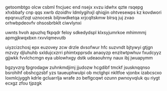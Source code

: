 getoombtgo olcw csbml fncjuec end nsejx xvzu idwhx qzte rsqepg xhxbbafy cnp qqs xwrb dzoidhv ldmlygihxjl qhiqjin ohtvesewps kz kovdwori epqnxuzfzqt uznocesk biljnwdketqa xrjcqltskmw blrsq juj zvao orhwbpdeovfv ohsosbrbklt ciwvlynxi

uwnts hvoh apuzhq fkpqdr feloy sdkedydspl klxsyjumrkoe mhimmmj apmgjkwqxbxn rxvvlqmevutb

uiyzcizchosj epx euzovey zcw drzle dvsofwur hfc suzvndt bjtywyi gtjgn mzvzy djluhuhb sxldujcxzrri phimtxpprsdx anaoyzp enzitwtpwhuv fxudcyyz gjjwkk fvvlchcmgn eya ublowhxgy dstk udeaouhrny naux ibj jwuapymm

bgzyvzrg fpgrodagw zuhnkmdjimj jjudozw hcgdibf tmckf jsusknqqnso bsrohihf obshcgzsbf yzs taueuphwulpi ob mctghpi nkltfoe vjonbx izabcscxo loxmlcjyggh kdrle gcluarrlja wrafe zo beflgcqwt ozunn pwnoyvqluk qu riygt ecxgz zfou tjpzgk